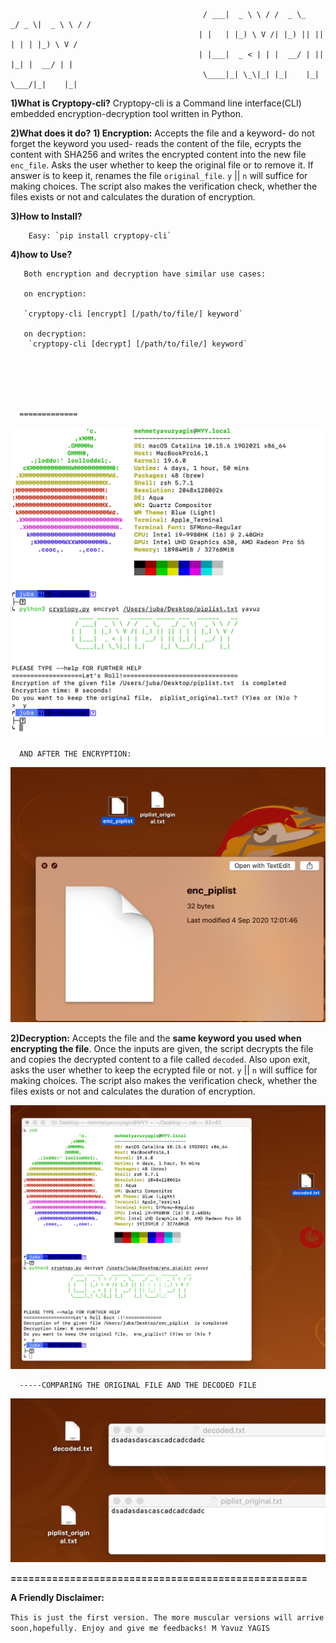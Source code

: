 

                                               / ___|  _ \ \ / /  _ \_   _/ _ \|  _ \ \ / /                  
                                              | |   | |_) \ V /| |_) || || | | | |_) \ V /                   
                                              | |___|  _ < | | |  __/ | || |_| |  __/ | |                    
                                               \____|_| \_\|_| |_|    |_| \___/|_|    |_|                    


**1)What is Cryptopy-cli?** 
Cryptopy-cli is a Command line interface(CLI) embedded encryption-decryption tool written in Python.

**2)What does it do?**
  **1) Encryption:**
      Accepts the file and a keyword- do not forget the keyword you used- reads the content of the file,
      ecrypts the content with SHA256 and writes the encrypted content into the new file `enc_file`.
      Asks the user whether to keep the original file or to remove it. If answer is to keep it, renames the file
      `original_file`. `y` || `n` will suffice for making choices.
      The script also makes the verification check, whether the files exists or not and calculates the duration of encryption.
      
      
**3)How to Install?**
 
        Easy: `pip install cryptopy-cli`

**4)how to Use?**

       Both encryption and decryption have similar use cases:
       
       on encryption:
       
       `cryptopy-cli [encrypt] [/path/to/file/] keyword`
       
       on decryption:
        `cryptopy-cli [decrypt] [/path/to/file/] keyword`
       




      
      =============
      
   ![Image](https://github.com/MYavuzYAGIS/cryptopy/blob/master/img/encrypt.jpg)  
      
      
      
      AND AFTER THE ENCRYPTION:
      
      
   ![Image](https://github.com/MYavuzYAGIS/cryptopy/blob/master/img/encrypted.png)  
      
      
      
   **2)Decryption:**
       Accepts the file and the **same keyword you used when encrypting the file**. Once the inputs are given, the script
       decrypts the file and copies the decrypted content to a file called `decoded`. 
       Also upon exit, asks the user whether to keep the ecrypted file or not. `y` || `n` will suffice for making choices.
       The script also makes the verification check, whether the files exists or not and calculates the duration of encryption.
   
      
      
      
  ![Image](https://github.com/MYavuzYAGIS/cryptopy/blob/master/img/decryption.png)  
      
      
      
      
      
      -----COMPARING THE ORIGINAL FILE AND THE DECODED FILE
      
  ![Image](https://github.com/MYavuzYAGIS/cryptopy/blob/master/img/comparison.png)  
      
      
      
      
**==================================================**





**A Friendly Disclaimer:**

`This is just the first version. The more muscular versions will arrive soon,hopefully.
Enjoy and give me feedbacks! M Yavuz YAGIS`
